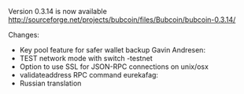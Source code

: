 Version 0.3.14 is now available
http://sourceforge.net/projects/bubcoin/files/Bubcoin/bubcoin-0.3.14/

Changes:
* Key pool feature for safer wallet backup
Gavin Andresen:
* TEST network mode with switch -testnet
* Option to use SSL for JSON-RPC connections on unix/osx
* validateaddress RPC command
eurekafag:
* Russian translation
